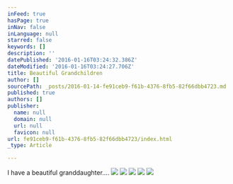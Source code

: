 ```yaml
---
inFeed: true
hasPage: true
inNav: false
inLanguage: null
starred: false
keywords: []
description: ''
datePublished: '2016-01-16T03:24:32.386Z'
dateModified: '2016-01-16T03:24:27.706Z'
title: Beautiful Grandchildren
author: []
sourcePath: _posts/2016-01-14-fe91ceb9-f61b-4376-8fb5-82f66dbb4723.md
published: true
authors: []
publisher:
  name: null
  domain: null
  url: null
  favicon: null
url: fe91ceb9-f61b-4376-8fb5-82f66dbb4723/index.html
_type: Article

---
```

I have a beautiful granddaughter....
![](https://s3-us-west-2.amazonaws.com/the-grid-img/p/0069a62cb981f02db6022ab1f1577394697d465c.jpg)
![](https://s3-us-west-2.amazonaws.com/the-grid-img/p/daed46ccec1544a46eae3a3ed34f67e2b894da84.jpg)
![](https://s3-us-west-2.amazonaws.com/the-grid-img/p/4b53dc7d4598af5c48295869958aa68c15a1b587.jpg)
![](https://s3-us-west-2.amazonaws.com/the-grid-img/p/56e057e813b2fbc589315044835a3e8580f95042.jpg)
![](https://s3-us-west-2.amazonaws.com/the-grid-img/p/b342ed8d616324ed944771c589e58675f3cb421b.jpg)